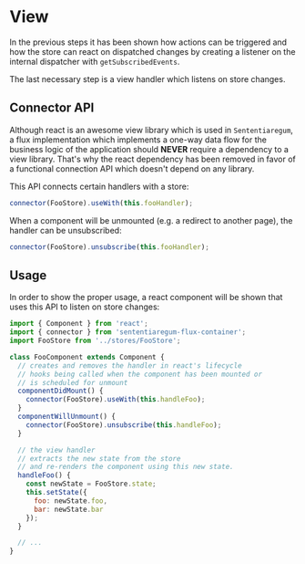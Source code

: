 # View

In the previous steps it has been shown how actions can be triggered and
how the store can react on dispatched changes by creating a listener on the internal
dispatcher with ``getSubscribedEvents``.

The last necessary step is a view handler which listens on store changes.

## Connector API

Although react is an awesome view library which is used in ``Sententiaregum``, a
flux implementation which implements a one-way data flow for the business logic of the application
should __NEVER__ require a dependency to a view library.
That's why the react dependency has been removed in favor of a functional connection API
which doesn't depend on any library.

This API connects certain handlers with a store:

``` javascript
connector(FooStore).useWith(this.fooHandler);
```

When a component will be unmounted (e.g. a redirect to another page), the handler can be unsubscribed:

``` javascript
connector(FooStore).unsubscribe(this.fooHandler);
```

## Usage

In order to show the proper usage, a react component will be shown that uses this API to listen on store changes:

``` javascript
import { Component } from 'react';
import { connector } from 'sententiaregum-flux-container';
import FooStore from '../stores/FooStore';

class FooComponent extends Component {
  // creates and removes the handler in react's lifecycle
  // hooks being called when the component has been mounted or
  // is scheduled for unmount
  componentDidMount() {
    connector(FooStore).useWith(this.handleFoo);
  }
  componentWillUnmount() {
    connector(FooStore).unsubscribe(this.handleFoo);
  }

  // the view handler
  // extracts the new state from the store
  // and re-renders the component using this new state.
  handleFoo() {
    const newState = FooStore.state;
    this.setState({
      foo: newState.foo,
      bar: newState.bar
    });
  }

  // ...
}
```
